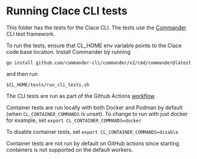 # Running Clace CLI tests

This folder has the tests for the Clace CLI. The tests use the [Commander](https://github.com/commander-cli/commander) CLI test framework.

To run the tests, ensure that CL_HOME env variable points to the Clace code base location. Install Commander by running

`go install github.com/commander-cli/commander/v2/cmd/commander@latest`

and then run

`$CL_HOME/tests/run_cli_tests.sh`

The CLI tests are run as part of the Github Actions [workflow](https://github.com/claceio/clace/blob/e1c2d85b5a8139fd16f7ccaf227d8521187f8974/.github/workflows/test.yml#L44)

Container tests are run locally with both Docker and Podman by default (when `CL_CONTAINER_COMMANDS` is unset). To change to run with just docker for example, set
`export CL_CONTAINER_COMMANDS=docker`

To disable container tests, set
`export CL_CONTAINER_COMMANDS=disable`

Container tests are not run by default on GitHub actions since starting containers is not supported on the default workers.
